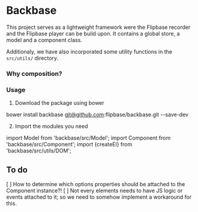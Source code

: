 # Backbase

This project serves as a lightweight framework were the Flipbase recorder and
the Flipbase player can be build upon. It contains a global store, a model 
and a component class. 

Additionaly, we have also incorporated some utility functions in the ```src/utils/```
directory. 

### Why composition?

### Usage

1. Download the package using bower

  bower install backbase git@github.com:flipbase/backbase.git --save-dev


2. Import the modules you need

  import Model from 'backbase/src/Model';
  import Component from 'backbase/src/Component';
  import {createEl} from 'backbase/src/utils/DOM';


## To do

[ ] How to determine which options properties should be attached to the 
    Component instance?!
[ ] Not every elements needs to have JS logic or events attached to it; so we 
    need to somehow implement a workaround for this.